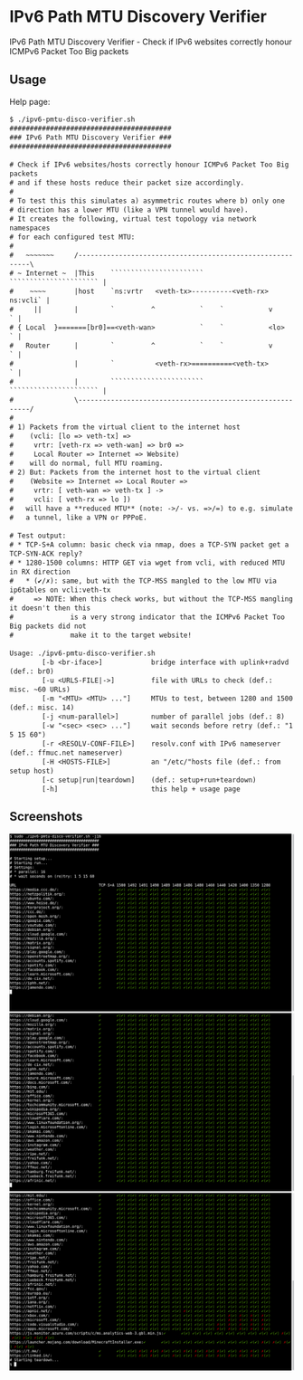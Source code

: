 # IPv6 Path MTU Discovery Verifier

IPv6 Path MTU Discovery Verifier - Check if IPv6 websites correctly honour ICMPv6 Packet Too Big packets

## Usage

Help page:

```
$ ./ipv6-pmtu-disco-verifier.sh
########################################
### IPv6 Path MTU Discovery Verifier ###
########################################

# Check if IPv6 websites/hosts correctly honour ICMPv6 Packet Too Big packets
# and if these hosts reduce their packet size accordingly.
#
# To test this this simulates a) asymmetric routes where b) only one
# direction has a lower MTU (like a VPN tunnel would have).
# It creates the following, virtual test topology via network namespaces
# for each configured test MTU:
#
#   ~~~~~~~     /----------------------------------------------------------\
# ~ Internet ~  |This    ```````````````````````    `````````````````````` |
#    ~~~~       |host    `ns:vrtr   <veth-tx>----------<veth-rx>  ns:vcli` |
#     ||        |        `         ^           `    `           v        ` |
# { Local  }=======[br0]==<veth-wan>           `    `           <lo>     ` |
#   Router      |        `         ^           `    `           v        ` |
#               |        `          <veth-rx>==========<veth-tx>         ` |
#               |        ```````````````````````    `````````````````````` |
#               \----------------------------------------------------------/
#
# 1) Packets from the virtual client to the internet host
#    (vcli: [lo => veth-tx] =>
#     vrtr: [veth-rx => veth-wan] => br0 =>
#     Local Router => Internet => Website)
#    will do normal, full MTU roaming.
# 2) But: Packets from the internet host to the virtual client
#    (Website => Internet => Local Router =>
#     vrtr: [ veth-wan => veth-tx ] ->
#     vcli: [ veth-rx => lo ])
#   will have a **reduced MTU** (note: ->/- vs. =>/=) to e.g. simulate
#   a tunnel, like a VPN or PPPoE.

# Test output:
# * TCP-S+A column: basic check via nmap, does a TCP-SYN packet get a TCP-SYN-ACK reply?
# * 1280-1500 columns: HTTP GET via wget from vcli, with reduced MTU in RX direction
#   * (✔/✗): same, but with the TCP-MSS mangled to the low MTU via ip6tables on vcli:veth-tx
#     => NOTE: When this check works, but without the TCP-MSS mangling it doesn't then this
#              is a very strong indicator that the ICMPv6 Packet Too Big packets did not
#              make it to the target website!

Usage: ./ipv6-pmtu-disco-verifier.sh
        [-b <br-iface>]            bridge interface with uplink+radvd (def.: br0)
        [-u <URLS-FILE|->]         file with URLs to check (def.: misc. ~60 URLs)
        [-m "<MTU> <MTU> ..."]     MTUs to test, between 1280 and 1500 (def.: misc. 14)
        [-j <num-parallel>]        number of parallel jobs (def.: 8)
        [-w "<sec> <sec> ..."]     wait seconds before retry (def.: "1 5 15 60")
        [-r <RESOLV-CONF-FILE>]    resolv.conf with IPv6 nameserver (def.: ffmuc.net nameserver)
        [-H <HOSTS-FILE>]          an "/etc/"hosts file (def.: from setup host)
        [-c setup|run|teardown]    (def.: setup+run+teardown)
        [-h]                       this help + usage page
```

## Screenshots

![Startup and first lines of running "sudo ./ipv6-pmtu-disco-verifier.sh -j16", shows a few settings, like 16 parallel jobs. The left most column is showing the URL, followed by green checkmarks underneath columns for various MTU sizes.](screenshots/screenshot-ipv6-pmtu-disco-verifier-01.png)
![The next output page, still showing just green checkmarks.](screenshots/screenshot-ipv6-pmtu-disco-verifier-02.png)
![The final output page, this time some red crosses are shown for apnic.net, xbox.com, microsoft.com, code.visualstudio.com, apps.microsoft.com, js.monitor.azure.com, launcher.mojang.com to the MincraftInstaller.exe download link, t.me and linked.in](screenshots/screenshot-ipv6-pmtu-disco-verifier-03.png)
